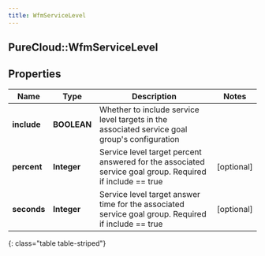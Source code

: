 ```yaml
---
title: WfmServiceLevel
---
```

## PureCloud::WfmServiceLevel

## Properties

|Name | Type | Description | Notes|
|------------ | ------------- | ------------- | -------------|
| **include** | **BOOLEAN** | Whether to include service level targets in the associated service goal group&#39;s configuration | |
| **percent** | **Integer** | Service level target percent answered for the associated service goal group. Required if include == true | [optional] |
| **seconds** | **Integer** | Service level target answer time for the associated service goal group. Required if include == true | [optional] |
{: class="table table-striped"}


